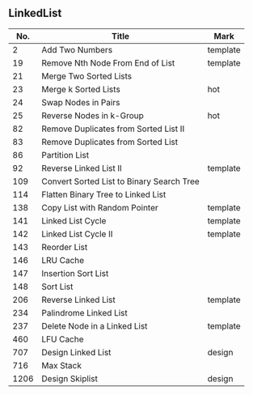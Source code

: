 ## LinkedList
| No.  | Title                                     | Mark     |
|------|-------------------------------------------|----------|
| 2    | Add Two Numbers                           | template |
| 19   | Remove Nth Node From End of List          | template |
| 21   | Merge Two Sorted Lists                    |          |
| 23   | Merge k Sorted Lists                      | hot      |
| 24   | Swap Nodes in Pairs                       |          |
| 25   | Reverse Nodes in k-Group                  | hot      |
| 82   | Remove Duplicates from Sorted List II     |          |
| 83   | Remove Duplicates from Sorted List        |          |
| 86   | Partition List                            |          |
| 92   | Reverse Linked List II                    | template |
| 109  | Convert Sorted List to Binary Search Tree |          |
| 114  | Flatten Binary Tree to Linked List        |          |
| 138  | Copy List with Random Pointer             | template |
| 141  | Linked List Cycle                         | template |
| 142  | Linked List Cycle II                      | template |
| 143  | Reorder List                              |          |
| 146  | LRU Cache                                 |          |
| 147  | Insertion Sort List                       |          |
| 148  | Sort List                                 |          |
| 206  | Reverse Linked List                       | template |
| 234  | Palindrome Linked List                    |          |
| 237  | Delete Node in a Linked List              | template |
| 460  | LFU Cache                                 |          |
| 707  | Design Linked List                        | design   |
| 716  | Max Stack                                 |          |
| 1206 | Design Skiplist                           | design   |
